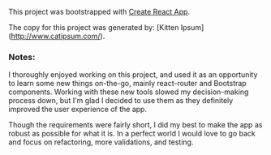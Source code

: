 This project was bootstrapped with [Create React App](https://github.com/facebookincubator/create-react-app).


The copy for this project was generated by: [Kitten Ipsum]
(http://www.catipsum.com/).

### Notes:

I thoroughly enjoyed working on this project, and used it as an opportunity to learn some new things on-the-go, mainly react-router and Bootstrap components. Working with these new tools slowed my decision-making process down, but I'm glad I decided to use them as they definitely improved the user experience of the app.

Though the requirements were fairly short, I did my best to make the app as robust as possible for what it is. In a perfect world I would love to go back and focus on refactoring, more validations, and testing.
